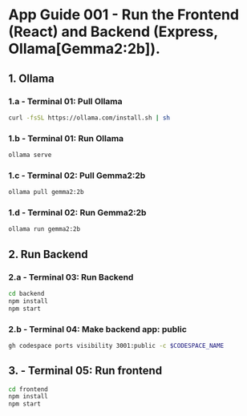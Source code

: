 # App Guide 001 - Run the Frontend (React) and Backend (Express, Ollama[Gemma2:2b]).

## 1. Ollama 

### 1.a - Terminal 01: Pull Ollama
```sh
curl -fsSL https://ollama.com/install.sh | sh
```

### 1.b - Terminal 01: Run Ollama
```sh
ollama serve
```

### 1.c - Terminal 02: Pull Gemma2:2b
```sh 
ollama pull gemma2:2b
```

### 1.d - Terminal 02: Run Gemma2:2b
```sh 
ollama run gemma2:2b
```


## 2. Run Backend

### 2.a - Terminal 03: Run Backend
```sh
cd backend
npm install
npm start
```

### 2.b - Terminal 04: Make backend app: public
```sh
gh codespace ports visibility 3001:public -c $CODESPACE_NAME
```

## 3. - Terminal 05: Run frontend
```sh
cd frontend
npm install
npm start
```
